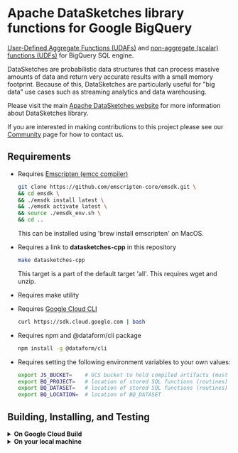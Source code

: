 
<!--
    Licensed to the Apache Software Foundation (ASF) under one
    or more contributor license agreements.  See the NOTICE file
    distributed with this work for additional information
    regarding copyright ownership.  The ASF licenses this file
    to you under the Apache License, Version 2.0 (the
    "License"); you may not use this file except in compliance
    with the License.  You may obtain a copy of the License at

      http://www.apache.org/licenses/LICENSE-2.0

    Unless required by applicable law or agreed to in writing,
    software distributed under the License is distributed on an
    "AS IS" BASIS, WITHOUT WARRANTIES OR CONDITIONS OF ANY
    KIND, either express or implied.  See the License for the
    specific language governing permissions and limitations
    under the License.
-->

# Apache DataSketches library functions for Google BigQuery

[User-Defined Aggregate Functions (UDAFs)](https://cloud.google.com/bigquery/docs/user-defined-aggregates) and
[non-aggregate (scalar) functions (UDFs)](https://cloud.google.com/bigquery/docs/user-defined-functions) for BigQuery SQL engine.

DataSketches are probabilistic data structures that can process massive
amounts of data and return very accurate results with a small memory footprint.
Because of this, DataSketches are particularly useful for "big data" use cases
such as streaming analytics and data warehousing.

Please visit the main
[Apache DataSketches website](https://datasketches.apache.org)
for more information about DataSketches library.

If you are interested in making contributions to this project please see our
[Community](https://datasketches.apache.org/docs/Community/)
page for how to contact us.

## Requirements

- Requires [Emscripten (emcc compiler)](https://emscripten.org/)

  ```bash
  git clone https://github.com/emscripten-core/emsdk.git \
  && cd emsdk \
  && ./emsdk install latest \
  && ./emsdk activate latest \
  && source ./emsdk_env.sh \
  && cd ..
  ```

  This can be installed using 'brew install emscripten' on MacOS.

- Requires a link to **datasketches-cpp** in this repository

  ```bash
  make datasketches-cpp
  ```

  This target is a part of the default target 'all'.
  This requires wget and unzip.

- Requires make utility
- Requires [Google Cloud CLI](https://cloud.google.com/sdk/docs/install)

  ```bash
  curl https://sdk.cloud.google.com | bash 
  ```

- Requires npm and @dataform/cli package

  ```bash
  npm install -g @dataform/cli
  ```

- Requires setting the following environment variables to your own values:

  ```bash
  export JS_BUCKET=    # GCS bucket to hold compiled artifacts (must include gs://)
  export BQ_PROJECT=   # location of stored SQL functions (routines)
  export BQ_DATASET=   # location of stored SQL functions (routines)
  export BQ_LOCATION=  # location of BQ_DATASET
  ```

## Building, Installing, and Testing

<details><summary><b>On Google Cloud Build</b></summary>

### Install All DataSketches

Run the following steps in this repo's root directory to install everything via
Cloud Build:

```bash
gcloud builds submit \ 
  --project=$BQ_PROJECT \
  --substitutions=_BQ_LOCATION=$BQ_LOCATION,_BQ_DATASET=$BQ_DATASET,_JS_BUCKET=$JS_BUCKET \
  .
```

</details>

<details><summary><b>On your local machine</b></summary>

### Install All DataSketches

Run the following steps in this repo's root directory to install everything:

```bash
gcloud auth application-default login # for authentication
make          # compile C++ code and produce .js, .mjs and .wasm artifacts
make install  # upload artifacts to $JS_BUCKET and create SQLX functions in $BQ_PROJECT.$BQ_DATASET
make test     # run tests in BigQuery
```

The "install" target consists of "upload" and "create", which can be used separately if desired

### Install Specific DataSketches

To install a specific sketch use targets of the form dir.target
For example, to install Theta sketch only:

```bash
gcloud auth application-default login # for authentication
make theta          # compile C++ code and produce .js, .mjs and .wasm artifacts
make theta.install  # upload artifacts to $JS_BUCKET and create SQLX functions in $BQ_PROJECT.$BQ_DATASET
```

Currently there is no way to run tests for a specific sketch only. "make example" can be used in an individual sketch directory.

</details>
